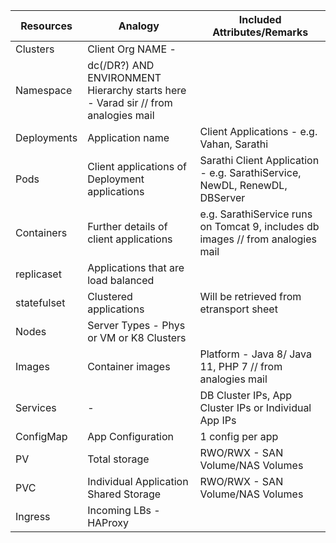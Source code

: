 <div align="center">
  
| Resources      | Analogy                                        | Included Attributes/Remarks                   |
|----------------|------------------------------------------------|---------------------------------------------|
| Clusters       | Client Org NAME -                             |                                             |
| Namespace      | dc(/DR?) AND ENVIRONMENT Hierarchy starts here - Varad sir // from analogies mail |       |
| Deployments    | Application name                               | Client Applications - e.g. Vahan, Sarathi  |
| Pods           | Client applications of Deployment applications | Sarathi Client Application - e.g. SarathiService, NewDL, RenewDL, DBServer |
| Containers     | Further details of client applications         | e.g. SarathiService runs on Tomcat 9, includes db images // from analogies mail |
| replicaset     | Applications that are load balanced            |                                             |
| statefulset    | Clustered applications                          | Will be retrieved from etransport sheet     |
| Nodes          | Server Types - Phys or VM or K8 Clusters       |                                             |
| Images         | Container images                                | Platform - Java 8/ Java 11, PHP 7 // from analogies mail |
| Services       | -                                              | DB Cluster IPs, App Cluster IPs or Individual App IPs |
| ConfigMap      | App Configuration                               | 1 config per app                             |
| PV             | Total storage                                  | RWO/RWX - SAN Volume/NAS Volumes            |
| PVC            | Individual Application Shared Storage          | RWO/RWX - SAN Volume/NAS Volumes            |
| Ingress        | Incoming LBs - HAProxy                         |                                             |

</div>
